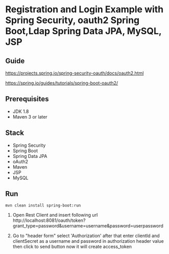 # Registration and Login Example with Spring Security, oauth2 Spring Boot,Ldap Spring Data JPA, MySQL, JSP

## Guide
https://projects.spring.io/spring-security-oauth/docs/oauth2.html

https://spring.io/guides/tutorials/spring-boot-oauth2/

## Prerequisites
- JDK 1.8
- Maven 3 or later

## Stack
- Spring Security
- Spring Boot
- Spring Data JPA
- oAuth2
- Maven
- JSP
- MySQL

## Run
```mvn clean install spring-boot:run```

1. Open Rest Client and insert following url 
http://localhost:8081/oauth/token?grant_type=password&username=username&password=userpassword  

2. Go to "header form" select 'Authorization'  after that enter  clientId and clientSecret as a username and password in authorization header value then click to send button now it will create access_token



